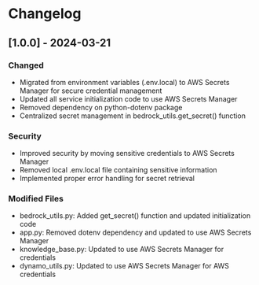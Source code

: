 # Changelog

## [1.0.0] - 2024-03-21

### Changed
- Migrated from environment variables (.env.local) to AWS Secrets Manager for secure credential management
- Updated all service initialization code to use AWS Secrets Manager
- Removed dependency on python-dotenv package
- Centralized secret management in bedrock_utils.get_secret() function

### Security
- Improved security by moving sensitive credentials to AWS Secrets Manager
- Removed local .env.local file containing sensitive information
- Implemented proper error handling for secret retrieval

### Modified Files
- bedrock_utils.py: Added get_secret() function and updated initialization code
- app.py: Removed dotenv dependency and updated to use AWS Secrets Manager
- knowledge_base.py: Updated to use AWS Secrets Manager for credentials
- dynamo_utils.py: Updated to use AWS Secrets Manager for AWS credentials 